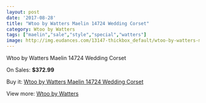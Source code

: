 ```yaml
---
layout: post
date: '2017-08-28'
title: "Wtoo by Watters Maelin 14724 Wedding Corset"
category: Wtoo by Watters
tags: ["maelin","sale","style","special","watters"]
image: http://img.eudances.com/13147-thickbox_default/wtoo-by-watters-maelin-14724-wedding-corset.jpg
---
```

Wtoo by Watters Maelin 14724 Wedding Corset

On Sales: **$372.99**
<a href="https://www.eudances.com/en/wtoo-by-watters/3986-wtoo-by-watters-maelin-14724-wedding-corset.html"><amp-img layout="responsive" width="600" height="600" src="//img.eudances.com/13147-thickbox_default/wtoo-by-watters-maelin-14724-wedding-corset.jpg" alt="Wtoo by Watters Maelin 14724 Wedding Corset 0" /></a>
<a href="https://www.eudances.com/en/wtoo-by-watters/3986-wtoo-by-watters-maelin-14724-wedding-corset.html"><amp-img layout="responsive" width="600" height="600" src="//img.eudances.com/13154-thickbox_default/wtoo-by-watters-maelin-14724-wedding-corset.jpg" alt="Wtoo by Watters Maelin 14724 Wedding Corset 1" /></a>
<a href="https://www.eudances.com/en/wtoo-by-watters/3986-wtoo-by-watters-maelin-14724-wedding-corset.html"><amp-img layout="responsive" width="600" height="600" src="//img.eudances.com/13153-thickbox_default/wtoo-by-watters-maelin-14724-wedding-corset.jpg" alt="Wtoo by Watters Maelin 14724 Wedding Corset 2" /></a>
<a href="https://www.eudances.com/en/wtoo-by-watters/3986-wtoo-by-watters-maelin-14724-wedding-corset.html"><amp-img layout="responsive" width="600" height="600" src="//img.eudances.com/13152-thickbox_default/wtoo-by-watters-maelin-14724-wedding-corset.jpg" alt="Wtoo by Watters Maelin 14724 Wedding Corset 3" /></a>
<a href="https://www.eudances.com/en/wtoo-by-watters/3986-wtoo-by-watters-maelin-14724-wedding-corset.html"><amp-img layout="responsive" width="600" height="600" src="//img.eudances.com/13151-thickbox_default/wtoo-by-watters-maelin-14724-wedding-corset.jpg" alt="Wtoo by Watters Maelin 14724 Wedding Corset 4" /></a>
<a href="https://www.eudances.com/en/wtoo-by-watters/3986-wtoo-by-watters-maelin-14724-wedding-corset.html"><amp-img layout="responsive" width="600" height="600" src="//img.eudances.com/13150-thickbox_default/wtoo-by-watters-maelin-14724-wedding-corset.jpg" alt="Wtoo by Watters Maelin 14724 Wedding Corset 5" /></a>
<a href="https://www.eudances.com/en/wtoo-by-watters/3986-wtoo-by-watters-maelin-14724-wedding-corset.html"><amp-img layout="responsive" width="600" height="600" src="//img.eudances.com/13149-thickbox_default/wtoo-by-watters-maelin-14724-wedding-corset.jpg" alt="Wtoo by Watters Maelin 14724 Wedding Corset 6" /></a>
<a href="https://www.eudances.com/en/wtoo-by-watters/3986-wtoo-by-watters-maelin-14724-wedding-corset.html"><amp-img layout="responsive" width="600" height="600" src="//img.eudances.com/13148-thickbox_default/wtoo-by-watters-maelin-14724-wedding-corset.jpg" alt="Wtoo by Watters Maelin 14724 Wedding Corset 7" /></a>

Buy it: [Wtoo by Watters Maelin 14724 Wedding Corset](https://www.eudances.com/en/wtoo-by-watters/3986-wtoo-by-watters-maelin-14724-wedding-corset.html "Wtoo by Watters Maelin 14724 Wedding Corset")

View more: [Wtoo by Watters](https://www.eudances.com/en/49-wtoo-by-watters "Wtoo by Watters")